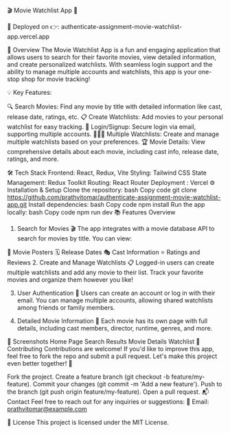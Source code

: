 🎬 Movie Watchlist App 🎥

🚀 Deployed on 👉: authenticate-assignment-movie-watchlist-app.vercel.app

📖 Overview
The Movie Watchlist App is a fun and engaging application that allows users to search for their favorite movies, view detailed information, and create personalized watchlists. With seamless login support and the ability to manage multiple accounts and watchlists, this app is your one-stop shop for movie tracking!

💡 Key Features:

🔍 Search Movies: Find any movie by title with detailed information like cast, release date, ratings, etc.
📋 Create Watchlists: Add movies to your personal watchlist for easy tracking.
🔑 Login/Signup: Secure login via email, supporting multiple accounts.
🧑‍🤝‍🧑 Multiple Watchlists: Create and manage multiple watchlists based on your preferences.
🏆 Movie Details: View comprehensive details about each movie, including cast info, release date, ratings, and more.


🛠️ Tech Stack
Frontend: React, Redux, Vite
Styling: Tailwind CSS
State Management: Redux Toolkit
Routing: React Router
Deployment : Vercel
⚙️ Installation & Setup
Clone the repository:
bash
Copy code
git clone https://github.com/prathvitomar/authenticate-assignment-movie-watchlist-app.git
Install dependencies:
bash
Copy code
npm install
Run the app locally:
bash
Copy code
npm run dev
📚 Features Overview
1. Search for Movies 🎬
The app integrates with a movie database API to search for movies by title. You can view:

🎥 Movie Posters
🗓️ Release Dates
🎭 Cast Information
⭐ Ratings and Reviews
2. Create and Manage Watchlists 📋
Logged-in users can create multiple watchlists and add any movie to their list. Track your favorite movies and organize them however you like!

3. User Authentication 🔑
Users can create an account or log in with their email. You can manage multiple accounts, allowing shared watchlists among friends or family members.

4. Detailed Movie Information 🧾
Each movie has its own page with full details, including cast members, director, runtime, genres, and more.

🌈 Screenshots
Home Page	Search Results	Movie Details	Watchlist
🤝 Contributing
Contributions are welcome! If you'd like to improve this app, feel free to fork the repo and submit a pull request. Let's make this project even better together! 💪

Fork the project.
Create a feature branch (git checkout -b feature/my-feature).
Commit your changes (git commit -m 'Add a new feature').
Push to the branch (git push origin feature/my-feature).
Open a pull request.
📬 Contact
Feel free to reach out for any inquiries or suggestions:
📧 Email: prathvitomar@example.com

📄 License
This project is licensed under the MIT License.
